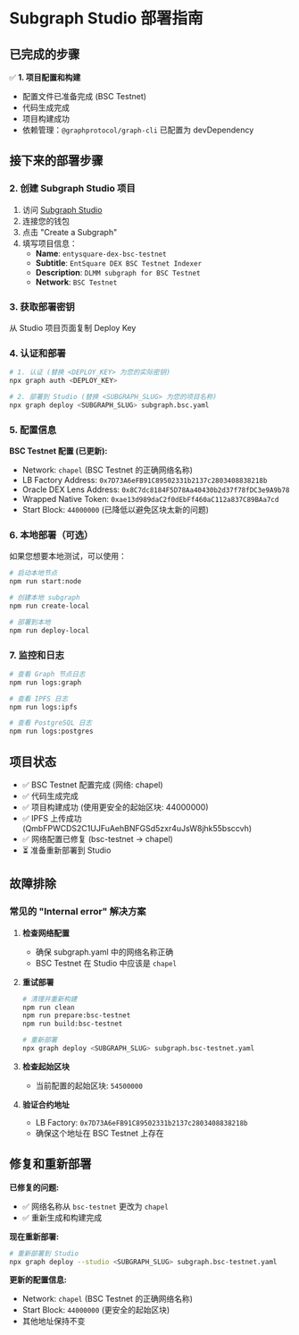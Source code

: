 # Subgraph Studio 部署指南

## 已完成的步骤

✅ **1. 项目配置和构建**

- 配置文件已准备完成 (BSC Testnet)
- 代码生成完成
- 项目构建成功
- 依赖管理：`@graphprotocol/graph-cli` 已配置为 devDependency

## 接下来的部署步骤

### 2. 创建 Subgraph Studio 项目

1. 访问 [Subgraph Studio](https://thegraph.com/studio/)
2. 连接您的钱包
3. 点击 "Create a Subgraph"
4. 填写项目信息：
   - **Name**: `entysquare-dex-bsc-testnet`
   - **Subtitle**: `EntSquare DEX BSC Testnet Indexer`
   - **Description**: `DLMM subgraph for BSC Testnet`
   - **Network**: `BSC Testnet`

### 3. 获取部署密钥

从 Studio 项目页面复制 Deploy Key

### 4. 认证和部署

```bash
# 1. 认证 (替换 <DEPLOY_KEY> 为您的实际密钥)
npx graph auth <DEPLOY_KEY>

# 2. 部署到 Studio (替换 <SUBGRAPH_SLUG> 为您的项目名称)
npx graph deploy <SUBGRAPH_SLUG> subgraph.bsc.yaml
```

### 5. 配置信息

**BSC Testnet 配置 (已更新):**

- Network: `chapel` (BSC Testnet 的正确网络名称)
- LB Factory Address: `0x7D73A6eFB91C89502331b2137c2803408838218b`
- Oracle DEX Lens Address: `0x8C7dc8184F5D78Aa40430b2d37f78fDC3e9A9b78`
- Wrapped Native Token: `0xae13d989daC2f0dEbFf460aC112a837C89BAa7cd`
- Start Block: `44000000` (已降低以避免区块太新的问题)

### 6. 本地部署（可选）

如果您想要本地测试，可以使用：

```bash
# 启动本地节点
npm run start:node

# 创建本地 subgraph
npm run create-local

# 部署到本地
npm run deploy-local
```

### 7. 监控和日志

```bash
# 查看 Graph 节点日志
npm run logs:graph

# 查看 IPFS 日志  
npm run logs:ipfs

# 查看 PostgreSQL 日志
npm run logs:postgres
```

## 项目状态

- ✅ BSC Testnet 配置完成 (网络: chapel)
- ✅ 代码生成完成
- ✅ 项目构建成功 (使用更安全的起始区块: 44000000)
- ✅ IPFS 上传成功 (QmbFPWCDS2C1UJFuAehBNFGSd5zxr4uJsW8jhk55bsccvh)
- ✅ 网络配置已修复 (bsc-testnet → chapel)
- ⏳ 准备重新部署到 Studio

## 故障排除

### 常见的 "Internal error" 解决方案

1. **检查网络配置**
   - 确保 subgraph.yaml 中的网络名称正确
   - BSC Testnet 在 Studio 中应该是 `chapel`

2. **重试部署**

   ```bash
   # 清理并重新构建
   npm run clean
   npm run prepare:bsc-testnet
   npm run build:bsc-testnet
   
   # 重新部署
   npx graph deploy <SUBGRAPH_SLUG> subgraph.bsc-testnet.yaml
   ```

3. **检查起始区块**
   - 当前配置的起始区块: `54500000`

4. **验证合约地址**
   - LB Factory: `0x7D73A6eFB91C89502331b2137c2803408838218b`
   - 确保这个地址在 BSC Testnet 上存在

## 修复和重新部署

**已修复的问题:**

- ✅ 网络名称从 `bsc-testnet` 更改为 `chapel`
- ✅ 重新生成和构建完成

**现在重新部署:**

```bash
# 重新部署到 Studio
npx graph deploy --studio <SUBGRAPH_SLUG> subgraph.bsc-testnet.yaml
```

**更新的配置信息:**

- Network: `chapel` (BSC Testnet 的正确网络名称)
- Start Block: `44000000` (更安全的起始区块)
- 其他地址保持不变
